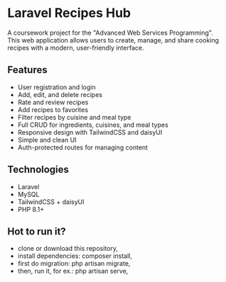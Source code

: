 # Laravel Recipes Hub

A coursework project for the "Advanced Web Services Programming".  
This web application allows users to create, manage, and share cooking recipes with a modern, user-friendly interface.

## Features

- User registration and login
- Add, edit, and delete recipes
- Rate and review recipes
- Add recipes to favorites
- Filter recipes by cuisine and meal type
- Full CRUD for ingredients, cuisines, and meal types
- Responsive design with TailwindCSS and daisyUI
- Simple and clean UI
- Auth-protected routes for managing content

## Technologies

- Laravel
- MySQL
- TailwindCSS + daisyUI
- PHP 8.1+

## Hot to run it?

- clone or download this repository,
- install dependencies: composer install,
- first do migration: php artisan migrate,
- then, run it, for ex.: php artisan serve,